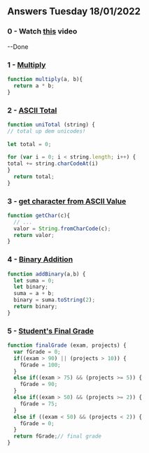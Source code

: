 ## Answers Tuesday 18/01/2022
### 0 - Watch [this](https://www.youtube.com/watch?v=cEBkvm0-rg0) video
--Done
### 1 - [Multiply](https://www.codewars.com/kata/50654ddff44f800200000004)
```js
function multiply(a, b){
  return a * b;
}
```
### 2 - [ASCII Total](https://www.codewars.com/kata/572b6b2772a38bc1e700007a)
```js
function uniTotal (string) {
// total up dem unicodes!
 
let total = 0;
  
for (var i = 0; i < string.length; i++) {
total += string.charCodeAt(i)
}
  return total;
}
```

### 3 - [get character from ASCII Value](https://www.codewars.com/kata/55ad04714f0b468e8200001c)
```js
function getChar(c){
  // ...
  valor = String.fromCharCode(c);
  return valor;
}
```

### 4 - [Binary Addition](https://www.codewars.com/kata/551f37452ff852b7bd000139)
```js
function addBinary(a,b) {
  let suma = 0;
  let binary;
  suma = a + b;
  binary = suma.toString(2);
  return binary;
}
```

### 5 - [Student's Final Grade](https://www.codewars.com/kata/5ad0d8356165e63c140014d4)
```js
function finalGrade (exam, projects) {
  var fGrade = 0;
  if((exam > 90) || (projects > 10)) {
    fGrade = 100;
  }
  else if((exam > 75) && (projects >= 5)) {
    fGrade = 90;
  }
  else if((exam > 50) && (projects >= 2)) {
    fGrade = 75;
  }
  else if ((exam < 50) && (projects < 2)) {
    fGrade = 0;
  }
  return fGrade;// final grade
}
```
